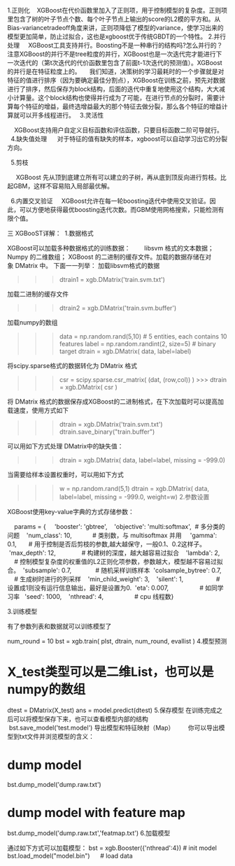 1.正则化
   XGBoost在代价函数里加入了正则项，用于控制模型的复杂度。正则项里包含了树的叶子节点个数、每个叶子节点上输出的score的L2模的平方和。从Bias-variancetradeoff角度来讲，正则项降低了模型的variance，使学习出来的模型更加简单，防止过拟合，这也是xgboost优于传统GBDT的一个特性。
2.并行处理
    XGBoost工具支持并行。Boosting不是一种串行的结构吗?怎么并行的？注意XGBoost的并行不是tree粒度的并行，XGBoost也是一次迭代完才能进行下一次迭代的（第t次迭代的代价函数里包含了前面t-1次迭代的预测值）。XGBoost的并行是在特征粒度上的。
    我们知道，决策树的学习最耗时的一个步骤就是对特征的值进行排序（因为要确定最佳分割点），XGBoost在训练之前，预先对数据进行了排序，然后保存为block结构，后面的迭代中重复地使用这个结构，大大减小计算量。这个block结构也使得并行成为了可能，在进行节点的分裂时，需要计算每个特征的增益，最终选增益最大的那个特征去做分裂，那么各个特征的增益计算就可以开多线程进行。
  3.灵活性

    XGBoost支持用户自定义目标函数和评估函数，只要目标函数二阶可导就行。
  4.缺失值处理
     对于特征的值有缺失的样本，xgboost可以自动学习出它的分裂方向。

  5.剪枝

     XGBoost 先从顶到底建立所有可以建立的子树，再从底到顶反向进行剪枝。比起GBM，这样不容易陷入局部最优解。

  6.内置交叉验证
    XGBoost允许在每一轮boosting迭代中使用交叉验证。因此，可以方便地获得最优boosting迭代次数。而GBM使用网格搜索，只能检测有限个值。


三
XGBooST详解： 
1.数据格式

XGBoost可以加载多种数据格式的训练数据：　　
libsvm 格式的文本数据；
Numpy 的二维数组；
XGBoost 的二进制的缓存文件。加载的数据存储在对象 DMatrix 中。
下面一一列举：
加载libsvm格式的数据
>>> dtrain1 = xgb.DMatrix('train.svm.txt')

加载二进制的缓存文件
>>> dtrain2 = xgb.DMatrix('train.svm.buffer')

加载numpy的数组
>>> data = np.random.rand(5,10) # 5 entities, each contains 10 features
>>> label = np.random.randint(2, size=5) # binary target
>>> dtrain = xgb.DMatrix( data, label=label)


将scipy.sparse格式的数据转化为 DMatrix 格式
>>> csr = scipy.sparse.csr_matrix( (dat, (row,col)) ) >>> dtrain = xgb.DMatrix( csr )

将 DMatrix 格式的数据保存成XGBoost的二进制格式，在下次加载时可以提高加载速度，使用方式如下
>>> dtrain = xgb.DMatrix('train.svm.txt')
>>> dtrain.save_binary("train.buffer")


可以用如下方式处理 DMatrix中的缺失值：
>>> dtrain = xgb.DMatrix( data, label=label, missing = -999.0)



当需要给样本设置权重时，可以用如下方式
>>> w = np.random.rand(5,1)
>>> dtrain = xgb.DMatrix( data, label=label, missing = -999.0, weight=w)
2.参数设置

XGBoost使用key-value字典的方式存储参数：

    params = {    
'booster': 'gbtree',    'objective': 'multi:softmax',  # 多分类的问题    'num_class': 10,            # 类别数，与 multisoftmax 并用   
 'gamma': 0.1,       # 用于控制是否后剪枝的参数,越大越保守，一般0.1、0.2这样子。
 'max_depth': 12,               # 构建树的深度，越大越容易过拟合    'lambda': 2,         # 控制模型复杂度的权重值的L2正则化项参数，参数越大，模型越不容易过拟合。
 'subsample': 0.7,              # 随机采样训练样本
 'colsample_bytree': 0.7,       # 生成树时进行的列采样    'min_child_weight': 3,    'silent': 1,                   # 设置成1则没有运行信息输出，最好是设置为0.
 'eta': 0.007,                  # 如同学习率 
 'seed': 1000,    'nthread': 4,                  # cpu 线程数}

3.训练模型

有了参数列表和数据就可以训练模型了 

num_round = 10
bst = xgb.train( plst, dtrain, num_round, evallist )
4.模型预测
# X_test类型可以是二维List，也可以是numpy的数组
dtest = DMatrix(X_test) ans = model.predict(dtest)
5.保存模型
在训练完成之后可以将模型保存下来，也可以查看模型内部的结构
 bst.save_model('test.model')
导出模型和特征映射（Map）
       你可以导出模型到txt文件并浏览模型的含义：
# dump model
bst.dump_model('dump.raw.txt')
# dump model with feature map
bst.dump_model('dump.raw.txt','featmap.txt')
6.加载模型

通过如下方式可以加载模型：
bst = xgb.Booster({'nthread':4}) # init model
bst.load_model("model.bin")      # load data
